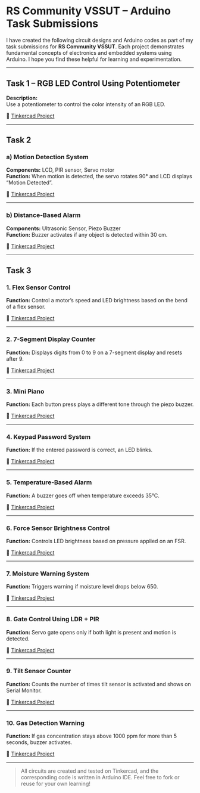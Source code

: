 # RS Community VSSUT – Arduino Task Submissions

I have created the following circuit designs and Arduino codes as part of my task submissions for **RS Community VSSUT**. Each project demonstrates fundamental concepts of electronics and embedded systems using Arduino. I hope you find these helpful for learning and experimentation.

---

## Task 1 – RGB LED Control Using Potentiometer

**Description:**  
Use a potentiometer to control the color intensity of an RGB LED.

🔗 [Tinkercad Project](https://www.tinkercad.com/things/efuomdz8jpe-rgbled-control-using-potentiometer)

---

## Task 2

### a) Motion Detection System

**Components:** LCD, PIR sensor, Servo motor  
**Function:** When motion is detected, the servo rotates 90° and LCD displays “Motion Detected”.

🔗 [Tinkercad Project](https://www.tinkercad.com/things/gjqQv7auejy-task-2a?sharecode=wfqEcAiN7c1sNaQOWw8smZpQg8ssw398e8iD6o4Ufpo)

---

### b) Distance-Based Alarm

**Components:** Ultrasonic Sensor, Piezo Buzzer  
**Function:** Buzzer activates if any object is detected within 30 cm.

🔗 [Tinkercad Project](https://www.tinkercad.com/things/874forr8n2F-task-2b?sharecode=d3yYCmAcpEPVBGs18pvMjCsnyI1GBxBUOAbksgJfM48)

---

## Task 3

### 1. Flex Sensor Control

**Function:** Control a motor’s speed and LED brightness based on the bend of a flex sensor.

🔗 [Tinkercad Project](https://www.tinkercad.com/things/bRsFbxYVt6O-flexsensor?sharecode=SOUr457TruZRtDJn0cjRosiN2oklwZ7_3x_Ty3SzeG4)

---

### 2. 7-Segment Display Counter

**Function:** Displays digits from 0 to 9 on a 7-segment display and resets after 9.

🔗 [Tinkercad Project](https://www.tinkercad.com/things/eIcRwrNVh8X-seven-segment-display?sharecode=ytwFHdhaiRZvElazP7MYI4YdZW-1P6rbqJxS0_E-gHA)

---

### 3. Mini Piano

**Function:** Each button press plays a different tone through the piezo buzzer.

🔗 [Tinkercad Project](https://www.tinkercad.com/things/2Foz2tc49NC-piezo-board?sharecode=Ra7hX09uI1fcXGVMuJW4-5BEJHnoIaRAWhTH8iDuMsA)

---

### 4. Keypad Password System

**Function:** If the entered password is correct, an LED blinks.

🔗 [Tinkercad Project](https://www.tinkercad.com/things/6EagyaeiSYX-keypad?sharecode=znjqDuaziyjSIVvhbYygtPTQXmwrTwAEnHN-Zz4T0h0)

---

### 5. Temperature-Based Alarm

**Function:** A buzzer goes off when temperature exceeds 35°C.

🔗 [Tinkercad Project](https://www.tinkercad.com/things/fE346Wt5hw2-temperature-sensor?sharecode=oYhGDpAr07jVZ0ZShE22OIHNMP87fEMowzUiVFDo56o)

---

### 6. Force Sensor Brightness Control

**Function:** Controls LED brightness based on pressure applied on an FSR.

🔗 [Tinkercad Project](https://www.tinkercad.com/things/ceYqbxBiIa4-force-sensor-resistor?sharecode=q6L5tMKANL5Fh1gqRNsA9_vRQCK1Ufg5HTM3P3BCjP0)

---

### 7. Moisture Warning System

**Function:** Triggers warning if moisture level drops below 650.

🔗 [Tinkercad Project](https://www.tinkercad.com/things/hH4IvgewP3h-moisture-sensor?sharecode=L75LjWRjJQ3lEEl9Z8ZtF51jm6cXoco-OStbvuUKmS0)

---

### 8. Gate Control Using LDR + PIR

**Function:** Servo gate opens only if both light is present and motion is detected.

🔗 [Tinkercad Project](https://www.tinkercad.com/things/dZwB9G51btx-ldr-pir?sharecode=omzlCzyEpWqo4x6xqOphKM36u_DzAoR-OK9utrbumWs)

---

### 9. Tilt Sensor Counter

**Function:** Counts the number of times tilt sensor is activated and shows on Serial Monitor.

🔗 [Tinkercad Project](https://www.tinkercad.com/things/d5kHpcwmqDX-tilt-sensor?sharecode=uERl4usPsG7NyB_aliZz_Q7VYH1uzH_Seqnz-X3gfX8)

---

### 10. Gas Detection Warning

**Function:** If gas concentration stays above 1000 ppm for more than 5 seconds, buzzer activates.

🔗 [Tinkercad Project](https://www.tinkercad.com/things/6sZdOgnrSNF-copy-of-moisture-sensor?sharecode=b80ZCY7GQOX0mnKCtx-vDOIOgrOr6xh4ZqiwCDknel0)

---

> All circuits are created and tested on Tinkercad, and the corresponding code is written in Arduino IDE. Feel free to fork or reuse for your own learning!
